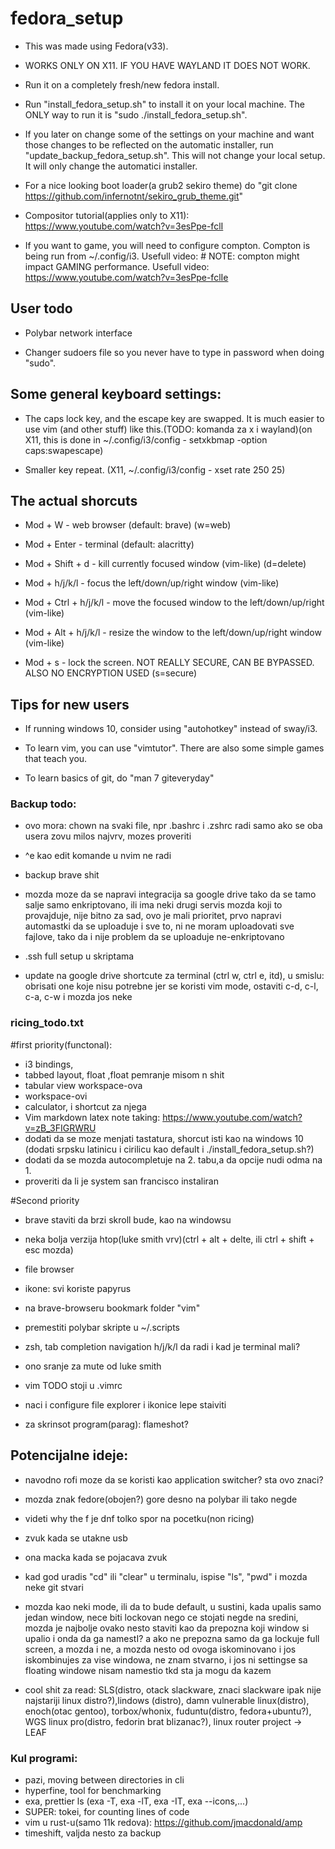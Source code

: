 # fedora_setup
- This was made using Fedora(v33).

- WORKS ONLY ON X11. IF YOU HAVE WAYLAND IT DOES NOT WORK.

- Run it on a completely fresh/new fedora install.

- Run "install_fedora_setup.sh" to install it on your local machine. The ONLY way to run it is "sudo ./install_fedora_setup.sh".

- If you later on change some of the settings on your machine and want those changes to be reflected on the automatic installer, run "update_backup_fedora_setup.sh". This will not change your local setup. It will only change the automatici installer.

- For a nice looking boot loader(a grub2 sekiro theme) do "git clone https://github.com/infernotnt/sekiro_grub_theme.git"

- Compositor tutorial(applies only to X11): https://www.youtube.com/watch?v=3esPpe-fclI

- If you want to game, you will need to configure compton. Compton is being run from ~/.config/i3. Usefull video: # NOTE: compton might impact GAMING performance. Usefull video: https://www.youtube.com/watch?v=3esPpe-fclIe

## User todo
- Polybar network interface

- Changer sudoers file so you never have to type in password when doing "sudo".

## Some general keyboard settings:

- The caps lock key, and the escape key are swapped. It is much easier to use vim (and other stuff) like this.(TODO: komanda za x i wayland)(on X11, this is done in ~/.config/i3/config    -   setxkbmap -option caps:swapescape)

- Smaller key repeat. (X11, ~/.config/i3/config  -  xset rate 250 25)

## The actual shorcuts

- Mod + W			- web browser (default: brave) (w=web)

- Mod + Enter		- terminal (default: alacritty)

- Mod + Shift + d		- kill currently focused window (vim-like) (d=delete)

- Mod + h/j/k/l		- focus the left/down/up/right window (vim-like)

- Mod + Ctrl + h/j/k/l	- move the focused window to the left/down/up/right (vim-like)

- Mod + Alt + h/j/k/l	- resize the window to the left/down/up/right window (vim-like)

- Mod + s			- lock the screen. NOT REALLY SECURE, CAN BE BYPASSED. ALSO NO ENCRYPTION USED (s=secure)

## Tips for new users

- If running windows 10, consider using "autohotkey" instead of sway/i3.

- To learn vim, you can use "vimtutor". There are also some simple games that teach you.

- To learn basics of git, do "man 7 giteveryday"


### Backup todo:

- ovo mora: chown na svaki file, npr .bashrc i .zshrc radi samo ako se oba usera zovu milos najvrv, mozes proveriti

- ^e kao edit komande u nvim ne radi
- backup brave shit
- mozda moze da se napravi integracija sa google drive tako da se tamo salje samo enkriptovano, ili ima neki drugi servis mozda koji to provajduje, nije bitno za sad, ovo je mali prioritet, prvo napravi automastki da se uploaduje i sve to, ni ne moram uploadovati sve fajlove, tako da i nije problem da se uploaduje ne-enkriptovano
- .ssh full setup u skriptama
- update na google drive shortcute za terminal (ctrl w, ctrl e, itd), u smislu: obrisati one koje nisu potrebne jer se koristi vim mode, ostaviti c-d, c-l, c-a, c-w i mozda jos neke

### ricing_todo.txt

#first priority(functonal):
- i3 bindings,
- tabbed layout, float ,float pemranje misom n shit
- tabular view workspace-ova
- workspace-ovi
- calculator, i shortcut za njega
- Vim markdown latex note taking: https://www.youtube.com/watch?v=zB_3FIGRWRU
- dodati da se moze menjati tastatura, shorcut isti kao na windows 10 (dodati srpsku latinicu i cirilicu kao default i ./install_fedora_setup.sh?)
- dodati da se mozda autocompletuje na 2. tabu,a da opcije nudi odma na 1.
- proveriti da li je system san francisco instaliran

#Second priority

- brave staviti da brzi skroll bude, kao na windowsu

- neka bolja verzija htop(luke smith vrv)(ctrl + alt + delte, ili ctrl + shift + esc mozda)

- file browser

- ikone: svi koriste papyrus

- na brave-browseru bookmark folder "vim"

- premestiti polybar skripte u ~/.scripts

- zsh, tab completion navigation h/j/k/l da radi i kad je terminal mali?

- ono sranje za mute od luke smith

- vim TODO stoji u .vimrc

- naci i configure file explorer i ikonice lepe staiviti

- za skrinsot program(parag): flameshot?

## Potencijalne ideje:

- navodno rofi moze da se koristi kao application switcher? sta ovo znaci?

- mozda znak fedore(obojen?) gore desno na polybar ili tako negde

- videti why the f je dnf tolko spor na pocetku(non ricing)

- zvuk kada se utakne usb

- ona macka kada se pojacava zvuk

- kad god uradis "cd" ili "clear" u terminalu, ispise "ls", "pwd" i mozda neke git stvari

- mozda kao neki mode, ili da to bude default, u sustini, kada upalis samo jedan window, nece biti lockovan nego ce stojati negde na sredini, mozda je najbolje ovako nesto staviti kao da prepozna koji window si upalio i onda da ga namestI? a ako ne prepozna samo da ga lockuje full screen, a mozda i ne, a mozda nesto od ovoga iskominovano i jos iskombinujes za vise windowa, ne znam stvarno, i jos ni settingse sa floating windowe nisam namestio tkd sta ja mogu da kazem

- cool shit za read: SLS(distro, otack slackware, znaci slackware ipak nije najstariji linux distro?),lindows (distro), damn vulnerable linux(distro), enoch(otac gentoo), torbox/whonix, fuduntu(distro, fedora+ubuntu?), WGS linux pro(distro, fedorin brat blizanac?), linux router project -> LEAF

### Kul programi:

- pazi, moving between directories in cli
- hyperfine, tool for benchmarking
- exa, prettier ls (exa -T, exa -lT, exa -IT, exa --icons,...)
- SUPER: tokei, for counting lines of code
- vim u rust-u(samo 11k redova): https://github.com/jmacdonald/amp
- timeshift, valjda nesto za backup
